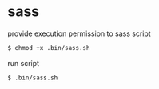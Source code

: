 # sass

provide execution permission to sass script

```sh
$ chmod +x .bin/sass.sh
```

run script

```sh
$ .bin/sass.sh
```